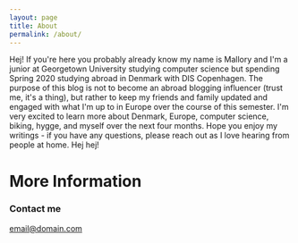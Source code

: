 ```yaml
---
layout: page
title: About
permalink: /about/
---
```


Hej! If you're here you probably already know my name is Mallory and I'm a junior at Georgetown University studying computer science but spending Spring 2020 studying abroad in Denmark with DIS Copenhagen. The purpose of this blog is not to become an abroad blogging influencer (trust me, it's a thing), but rather to keep my friends and family updated and engaged with what I'm up to in Europe over the course of this semester. I'm very excited to learn more about Denmark, Europe, computer science, biking, hygge, and myself over the next four months. Hope you enjoy my writings - if you have any questions, please reach out as I love hearing from people at home. Hej hej!

# More Information

 

### Contact me

[email@domain.com](mailto:email@domain.com)
